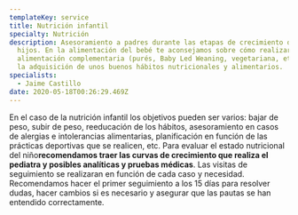```yaml
---
templateKey: service
title: Nutrición infantil
specialty: Nutrición
description: Asesoramiento a padres durante las etapas de crecimiento de sus
  hijos. En la alimentación del bebé te aconsejamos sobre cómo realizar la
  alimentación complementaria (purés, Baby Led Weaning, vegetariana, etc) para
  la adquisición de unos buenos hábitos nutricionales y alimentarios.
specialists:
  - Jaime Castillo
date: 2020-05-18T00:26:29.469Z
---
```

En el caso de la nutrición infantil los objetivos pueden ser varios: bajar de peso, subir de peso, reeducación de los hábitos, asesoramiento en casos de alergias e intolerancias alimentarias, planificación en función de las prácticas deportivas que se realicen, etc. Para evaluar el estado nutricional del niño**recomendamos traer las curvas de crecimiento que realiza el pediatra y posibles analíticas y pruebas médicas**. Las visitas de seguimiento se realizaran en función de cada caso y necesidad. Recomendamos hacer el primer seguimiento a los 15 días para resolver dudas, hacer cambios si es necesario y asegurar que las pautas se han entendido correctamente.